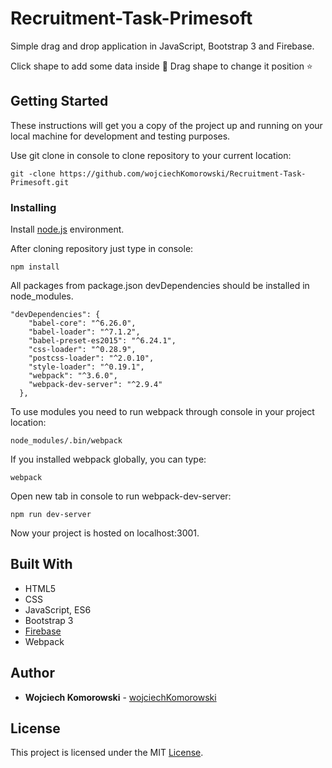 # Recruitment-Task-Primesoft

Simple drag and drop application in JavaScript, Bootstrap 3 and Firebase. 

Click shape to add some data inside  💾
Drag shape to change it position ⭐️

## Getting Started

These instructions will get you a copy of the project up and running on your local machine for development and testing purposes. 

Use git clone in console to clone repository to your current location:

```
git -clone https://github.com/wojciechKomorowski/Recruitment-Task-Primesoft.git
```

### Installing

Install [node.js](https://nodejs.org/en/) environment.

After cloning repository just type in console:

```
npm install
```

All packages from package.json devDependencies should be installed in node_modules.

```
"devDependencies": {
    "babel-core": "^6.26.0",
    "babel-loader": "^7.1.2",
    "babel-preset-es2015": "^6.24.1",
    "css-loader": "^0.28.9",
    "postcss-loader": "^2.0.10",
    "style-loader": "^0.19.1",
    "webpack": "^3.6.0",
    "webpack-dev-server": "^2.9.4"
  },

```

To use modules you need to run webpack through console in your project location:

```
node_modules/.bin/webpack
```

If you installed webpack globally, you can type:

```
webpack
```

Open new tab in console to run webpack-dev-server:

```
npm run dev-server
```

Now your project is hosted on localhost:3001.

## Built With

* HTML5
* CSS
* JavaScript, ES6
* Bootstrap 3
* [Firebase](https://recruitment-task-primesoft.firebaseio.com)
* Webpack

## Author

* **Wojciech Komorowski** - [wojciechKomorowski](https://github.com/wojciechKomorowski)

## License

This project is licensed under the MIT [License](https://github.com/wojciechKomorowski/Face-Recognizer/blob/master/LICENSE.md).
